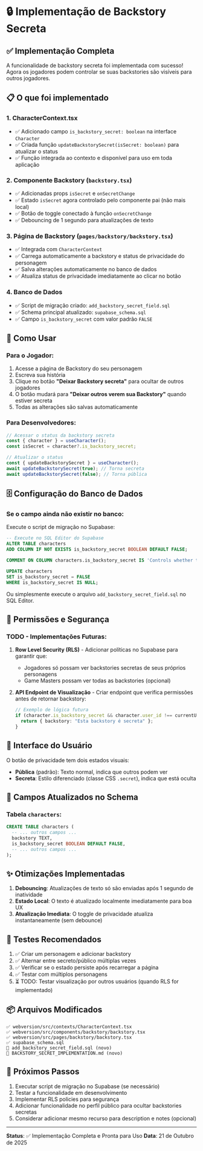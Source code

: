 # 🔒 Implementação de Backstory Secreta

## ✅ Implementação Completa

A funcionalidade de backstory secreta foi implementada com sucesso! Agora os jogadores podem controlar se suas backstories são visíveis para outros jogadores.

## 📋 O que foi implementado

### 1. **CharacterContext.tsx**
- ✅ Adicionado campo `is_backstory_secret: boolean` na interface `Character`
- ✅ Criada função `updateBackstorySecret(isSecret: boolean)` para atualizar o status
- ✅ Função integrada ao contexto e disponível para uso em toda aplicação

### 2. **Componente Backstory** (`backstory.tsx`)
- ✅ Adicionadas props `isSecret` e `onSecretChange`
- ✅ Estado `isSecret` agora controlado pelo componente pai (não mais local)
- ✅ Botão de toggle conectado à função `onSecretChange`
- ✅ Debouncing de 1 segundo para atualizações de texto

### 3. **Página de Backstory** (`pages/backstory/backstory.tsx`)
- ✅ Integrada com `CharacterContext`
- ✅ Carrega automaticamente a backstory e status de privacidade do personagem
- ✅ Salva alterações automaticamente no banco de dados
- ✅ Atualiza status de privacidade imediatamente ao clicar no botão

### 4. **Banco de Dados**
- ✅ Script de migração criado: `add_backstory_secret_field.sql`
- ✅ Schema principal atualizado: `supabase_schema.sql`
- ✅ Campo `is_backstory_secret` com valor padrão `FALSE`

## 🎯 Como Usar

### Para o Jogador:
1. Acesse a página de Backstory do seu personagem
2. Escreva sua história
3. Clique no botão **"Deixar Backstory secreta"** para ocultar de outros jogadores
4. O botão mudará para **"Deixar outros verem sua Backstory"** quando estiver secreta
5. Todas as alterações são salvas automaticamente

### Para Desenvolvedores:
```typescript
// Acessar o status da backstory secreta
const { character } = useCharacter();
const isSecret = character?.is_backstory_secret;

// Atualizar o status
const { updateBackstorySecret } = useCharacter();
await updateBackstorySecret(true); // Torna secreta
await updateBackstorySecret(false); // Torna pública
```

## 🗄️ Configuração do Banco de Dados

### Se o campo ainda não existir no banco:
Execute o script de migração no Supabase:

```sql
-- Execute no SQL Editor do Supabase
ALTER TABLE characters 
ADD COLUMN IF NOT EXISTS is_backstory_secret BOOLEAN DEFAULT FALSE;

COMMENT ON COLUMN characters.is_backstory_secret IS 'Controls whether the backstory is hidden from other players';

UPDATE characters 
SET is_backstory_secret = FALSE 
WHERE is_backstory_secret IS NULL;
```

Ou simplesmente execute o arquivo `add_backstory_secret_field.sql` no SQL Editor.

## 🔐 Permissões e Segurança

### TODO - Implementações Futuras:
1. **Row Level Security (RLS)** - Adicionar políticas no Supabase para garantir que:
   - Jogadores só possam ver backstories secretas de seus próprios personagens
   - Game Masters possam ver todas as backstories (opcional)
   
2. **API Endpoint de Visualização** - Criar endpoint que verifica permissões antes de retornar backstory:
   ```typescript
   // Exemplo de lógica futura
   if (character.is_backstory_secret && character.user_id !== currentUserId && !isGameMaster) {
     return { backstory: "Esta backstory é secreta" };
   }
   ```

## 🎨 Interface do Usuário

O botão de privacidade tem dois estados visuais:
- **Pública** (padrão): Texto normal, indica que outros podem ver
- **Secreta**: Estilo diferenciado (classe CSS `.secret`), indica que está oculta

## 📝 Campos Atualizados no Schema

### Tabela `characters`:
```sql
CREATE TABLE characters (
  -- ... outros campos ...
  backstory TEXT,
  is_backstory_secret BOOLEAN DEFAULT FALSE,
  -- ... outros campos ...
);
```

## ✨ Otimizações Implementadas

1. **Debouncing**: Atualizações de texto só são enviadas após 1 segundo de inatividade
2. **Estado Local**: O texto é atualizado localmente imediatamente para boa UX
3. **Atualização Imediata**: O toggle de privacidade atualiza instantaneamente (sem debounce)

## 🧪 Testes Recomendados

1. ✅ Criar um personagem e adicionar backstory
2. ✅ Alternar entre secreto/público múltiplas vezes
3. ✅ Verificar se o estado persiste após recarregar a página
4. ✅ Testar com múltiplos personagens
5. ⏳ TODO: Testar visualização por outros usuários (quando RLS for implementado)

## 📦 Arquivos Modificados

```
✅ webversion/src/contexts/CharacterContext.tsx
✅ webversion/src/components/backstory/backstory.tsx
✅ webversion/src/pages/backstory/backstory.tsx
✅ supabase_schema.sql
📄 add_backstory_secret_field.sql (novo)
📄 BACKSTORY_SECRET_IMPLEMENTATION.md (novo)
```

## 🚀 Próximos Passos

1. Executar script de migração no Supabase (se necessário)
2. Testar a funcionalidade em desenvolvimento
3. Implementar RLS policies para segurança
4. Adicionar funcionalidade no perfil público para ocultar backstories secretas
5. Considerar adicionar mesmo recurso para description e notes (opcional)

---

**Status**: ✅ Implementação Completa e Pronta para Uso
**Data**: 21 de Outubro de 2025

